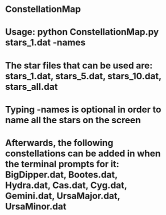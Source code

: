 # ConstellationMap
# Usage: python ConstellationMap.py stars_1.dat -names
# The star files that can be used are: stars_1.dat, stars_5.dat, stars_10.dat, stars_all.dat 
# Typing -names is optional in order to name all the stars on the screen
# Afterwards, the following constellations can be added in when the terminal prompts for it: BigDipper.dat, Bootes.dat, Hydra.dat, Cas.dat, Cyg.dat, Gemini.dat, UrsaMajor.dat, UrsaMinor.dat

